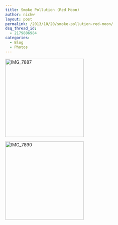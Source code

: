 ```yaml
---
title: Smoke Pollution (Red Moon)
author: nickw
layout: post
permalink: /2013/10/20/smoke-pollution-red-moon/
dsq_thread_id:
  - 2179886984
categories:
  - Blog
  - Photos
---
```

<div id='gallery-13' class='gallery galleryid-1280 gallery-columns-2 gallery-size-thumbnail'>
  <dl class='gallery-item'>
    <dt class='gallery-icon landscape'>
      <a href='http://nickwhyte.com/wordpress/wp-content/uploads/2013/10/IMG_7887.jpg'><img width="250" height="250" src="http://nickwhyte.com/wordpress/wp-content/uploads/2013/10/IMG_7887-250x250.jpg" class="attachment-thumbnail" alt="IMG_7887" /></a>
    </dt>
  </dl>
  
  <dl class='gallery-item'>
    <dt class='gallery-icon landscape'>
      <a href='http://nickwhyte.com/wordpress/wp-content/uploads/2013/10/IMG_7890.jpg'><img width="250" height="250" src="http://nickwhyte.com/wordpress/wp-content/uploads/2013/10/IMG_7890-250x250.jpg" class="attachment-thumbnail" alt="IMG_7890" /></a>
    </dt>
  </dl>
  
  <br style="clear: both" />
</div>